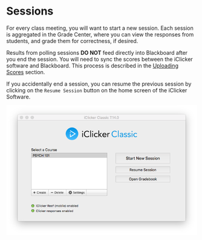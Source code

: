 # Sessions

For every class meeting, you will want to start a new session. Each session is aggregated in the Grade Center, where you can view the responses from students, and grade them for correctness, if desired.

Results from polling sessions **DO NOT** feed directly into Blackboard after you end the session. You will need to sync the scores between the iClicker software and Blackboard. This process is described in the [Uploading Scores](uploading-scores.md) section.

If you accidentally end a session, you can resume the previous session by clicking on the `Resume Session` button on the home screen of the iClicker Software.

![](../.gitbook/assets/home-screen.png)

